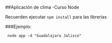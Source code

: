 ##Aplicación de clima -Curso Node

Recuerden ejecutar ```npm install``` para las librerias

###Ejemplo:
```
 node app -d "Guadalajara Jalisco"
 ```